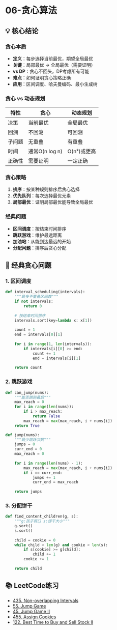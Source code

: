 # 06-贪心算法

## 💡 核心结论

### 贪心本质
- **定义**：每步选择当前最优，期望全局最优
- **关键**：局部最优 → 全局最优（需要证明）
- **vs DP**：贪心不回头，DP考虑所有可能
- **难点**：如何证明贪心策略正确
- **应用**：区间调度、哈夫曼编码、最小生成树

### 贪心 vs 动态规划
| 特性 | 贪心 | 动态规划 |
|------|------|----------|
| 决策 | 当前最优 | 全局最优 |
| 回溯 | 不回溯 | 可回溯 |
| 子问题 | 无重叠 | 有重叠 |
| 时间 | 通常O(n log n) | O(n²)或更高 |
| 正确性 | 需要证明 | 一定正确 |

### 贪心策略
1. **排序**：按某种规则排序后贪心选择
2. **优先队列**：每次选择最优元素
3. **局部最优**：证明局部最优能导致全局最优

### 经典问题
- **区间调度**：按结束时间排序
- **跳跃游戏**：维护最远距离
- **加油站**：从能到达最远的开始
- **分配问题**：排序后贪心分配

## 🎯 经典贪心问题

### 1. 区间调度
```python
def interval_scheduling(intervals):
    """最多不重叠区间数"""
    if not intervals:
        return 0
    
    # 按结束时间排序
    intervals.sort(key=lambda x: x[1])
    
    count = 1
    end = intervals[0][1]
    
    for i in range(1, len(intervals)):
        if intervals[i][0] >= end:
            count += 1
            end = intervals[i][1]
    
    return count
```

### 2. 跳跃游戏
```python
def can_jump(nums):
    """能否跳到最后"""
    max_reach = 0
    for i in range(len(nums)):
        if i > max_reach:
            return False
        max_reach = max(max_reach, i + nums[i])
    return True

def jump(nums):
    """最少跳跃次数"""
    jumps = 0
    curr_end = 0
    max_reach = 0
    
    for i in range(len(nums) - 1):
        max_reach = max(max_reach, i + nums[i])
        if i == curr_end:
            jumps += 1
            curr_end = max_reach
    
    return jumps
```

### 3. 分配饼干
```python
def find_content_children(g, s):
    """g:孩子胃口 s:饼干大小"""
    g.sort()
    s.sort()
    
    child = cookie = 0
    while child < len(g) and cookie < len(s):
        if s[cookie] >= g[child]:
            child += 1
        cookie += 1
    
    return child
```

## 📚 LeetCode练习

- [435. Non-overlapping Intervals](https://leetcode.com/problems/non-overlapping-intervals/)
- [55. Jump Game](https://leetcode.com/problems/jump-game/)
- [45. Jump Game II](https://leetcode.com/problems/jump-game-ii/)
- [455. Assign Cookies](https://leetcode.com/problems/assign-cookies/)
- [122. Best Time to Buy and Sell Stock II](https://leetcode.com/problems/best-time-to-buy-and-sell-stock-ii/)

